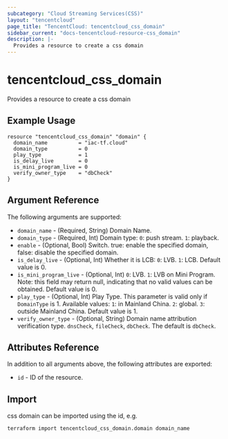 ```yaml
---
subcategory: "Cloud Streaming Services(CSS)"
layout: "tencentcloud"
page_title: "TencentCloud: tencentcloud_css_domain"
sidebar_current: "docs-tencentcloud-resource-css_domain"
description: |-
  Provides a resource to create a css domain
---
```


# tencentcloud_css_domain

Provides a resource to create a css domain

## Example Usage

```hcl
resource "tencentcloud_css_domain" "domain" {
  domain_name          = "iac-tf.cloud"
  domain_type          = 0
  play_type            = 1
  is_delay_live        = 0
  is_mini_program_live = 0
  verify_owner_type    = "dbCheck"
}
```

## Argument Reference

The following arguments are supported:

* `domain_name` - (Required, String) Domain Name.
* `domain_type` - (Required, Int) Domain type: `0`: push stream. `1`: playback.
* `enable` - (Optional, Bool) Switch. true: enable the specified domain, false: disable the specified domain.
* `is_delay_live` - (Optional, Int) Whether it is LCB: `0`: LVB. `1`: LCB. Default value is 0.
* `is_mini_program_live` - (Optional, Int) `0`: LVB. `1`: LVB on Mini Program. Note: this field may return null, indicating that no valid values can be obtained. Default value is 0.
* `play_type` - (Optional, Int) Play Type. This parameter is valid only if `DomainType` is 1. Available values: `1`: in Mainland China. `2`: global. `3`: outside Mainland China. Default value is 1.
* `verify_owner_type` - (Optional, String) Domain name attribution verification type. `dnsCheck`, `fileCheck`, `dbCheck`. The default is `dbCheck`.

## Attributes Reference

In addition to all arguments above, the following attributes are exported:

* `id` - ID of the resource.



## Import

css domain can be imported using the id, e.g.

```
terraform import tencentcloud_css_domain.domain domain_name
```

